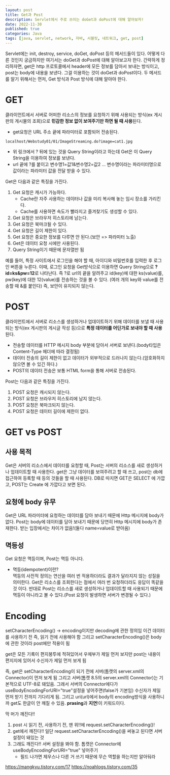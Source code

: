 ```yaml
---
layout: post
title: Get과 Post
description: Servlet에서 주로 쓰이는 doGet과 doPost에 대해 알아보자!
date: 2022-11-30
published: true
categories: Java
tags: [java, servlet, network, 자바, 서블릿, 네트워크, get, post]
---
```

Servlet에는 init, destroy, service, doGet, doPost 등의 메서드들이 있다. 어떻게 다른 것인지 궁금하지만 여기서는 doGet과 doPost에 대해 알아보고자 한다. 간략하게 정리하자면, get은 http 프로토콜에서 header에 모든 정보를 담아서 보내는 방식이고, post는 body에 내용을 보낸다. 그걸 이용하는 것이 doGet과 doPost이다. 두 메서드를 알기 위해서는 먼저, Get 방식과 Post 방식에 대해 알아야 한다.

# GET
클라이언트에서 서버로 어떠한 리소스의 정보를 요청하기 위해 사용되는 방식(ex 게시판의 게시물의 조회)으로 **민감한 정보 없이 보여주기만 하면 될 때 사용**된다.
- get요청은 URL 주소 끝에 파라미터로 포함되어 전송된다.
```
localhost/Webstudy01/01/ImageStreaming.do?image=cat1.jpg
```
- 위 링크에서 ? 뒤에 있는 것을 Query String이라고 하는데 Get은 이 Query String을 이용하여 정보를 보낸다.
- url 끝에 ?를 붙이고 변수명1=값1&변수명2=값2 ... 변수명이라는 파라미터명으로 값이라는 파라미터 값을 전달 받을 수 있다. 

Get은 다음과 같은 특징을 가진다.
1) Get 요청은 캐시가 가능하다.
   - Cache란 자주 사용하는 데이터나 값을 미리 복사해 놓는 임시 장소를 가리킨다.
   - Cache를 사용하면 속도가 빨라지고 즐겨찾기도 생성할 수 있다.
2) Get 요청은 브라우저 히스토리에 남는다.
3) Get 요청은 북마크될 수 있다.
4) Get 요청은 길이 제한이 있다.
5) Get 요청은 중요한 정보를 다루면 안 된다.(보안 => 파라미터 노출)
6) Get은 데이터 요청 시에만 사용된다.
7) Query String이기 때문에 문자열만 됨

예를 들어, 특정 사이트에서 로그인을 해야 할 때, 아이디와 비밀번호를 입력한 후 로그인 버튼을 누른다. 이때, 로그인 요청을 Get방식으로 이용하면 Query String으로 **?id=ks&pw=12**로 나타난다. 즉 ?로 url의 끝을 알려주고 id(key)에 대한 ks(value)를, pw(key)에 대한 12(value)를 전송하는 것을 볼 수 있다. (여러 개의 key와 value를 전송할 때 &를 붙인다) 즉, 보안이 유지되지 않는다.
 
 # POST
클라이언트에서 서버로 리소스를 생성하거나 업데이트하기 위해 데이터를 보낼 때 사용되는 방식(ex 게시판의 게시글 작성 등)으로 **특정 데이터를 어딘가로 보내야 할 때 사용**된다.
- 전송할 데이터를 HTTP 메시지 body 부분에 담아서 서버로 보낸다.(body타입은 Content-Type 헤더에 따라 결정됨)
- 데이터 전송의 길이 제한이 없고 데이터가 외부적으로 드러나지 않는다.(암호화하지 않으면 볼 수 있긴 하다.)
- POST의 데이터 전송은 보통 HTML form을 통해 서버로 전송된다.

Post는 다음과 같은 특징을 가진다.
1) POST 요청은 캐시되지 않는다.
2) POST 요청은 브라우저 히스토리에 남지 않는다.
3) POST 요청은 북마크되지 않는다.
4) POST 요청은 데이터 길이에 제한이 없다.

# GET vs POST
## 사용 목적
Get은 서버의 리소스에서 데이터를 요청할 때, Post는 서버의 리소스를 새로 생성하거나 업데이트할 때 사용한다. get은 그냥 데이터를 보여주려고 할 때 쓰고, post는 db에 접근하여 등록할 때 등의 것들을 할 때 사용된다. DB로 따지면 GET은 SELECT 에 가깝고, POST는 Create 에 가깝다고 보면 된다.  
## 요청에 body 유무
Get은 URL 파라미터에 요청하는 데이터를 담아 보내기 때문에 Http 메시지에 body가 없다. Post는 body에 데이터를 담아 보내기 때문에 당연히 Http 메시지에 body가 존재한다. 받는 입장에서는 차이가 없음!(둘다 name=value로 받아옴)
## 멱등성
Get 요청은 멱등이며, Post는 멱등 아니다.
- 멱등(idempotent)이란?  
멱등의 사전적 정의는 연산을 여러 번 적용하더라도 결과가 달라지지 않는 성질을 의미한다.
Get은 리소스를 조회한다는 점에서 여러 번 요청하더라도 응답이 똑같을 것 이다. 반대로 Post는 리소스를 새로 생성하거나 업데이트할 때 사용되기 때문에 멱등이 아니라고 볼 수 있다.(Post 요청이 발생하면 서버가 변경될 수 있다.)  
# Encoding
setCharacterEncoding() -> encoding이지만 decoding에 관한 정의임
이건 데이터를 사용하기 전 즉, 읽기 전에 사용해야 함
그리고 setCharacterEncoding()은 body에 관한 것이라 post에만 적용이 됨

get은 모든 기록이 편지봉투에 적혀있어서 우체부가 제일 먼저 보지만
post는 내용이 편지지에 있어서 수신자가 제일 먼저 보게 됨

즉, get은 setCharacterEncoding이 되기 전에 서버(톰캣의 server.xml의 Connector)이 먼저 보게 됨
그리고 서버(톰캣 8.5의 server.xml의 Connector)는 기본적으로 UTF-8로 돼있음. 그래서 서버의 Connector에다가 useBodyEncodingForURI="true"설정을 넣어주면(false가 기본임) 수신자가 제일 먼저 받기 전까지 기다리게 됨. 그리고 uri(url)에서 body의 encoding방식을 사용하니까 get도 한글이 안 깨질 수 있음.
**prasing**과 **지연**!이 키워드이다.

막 머가 깨진다!!
1) post 시 읽기 전, 사용하기 전, 맨 위!!에 request.setCharacterEncoding()!
2) get에서 깨진다!! 일단 request.setCharacterEncoding()을 써놓고 된다면 서버 설정이 돼있는 것
3) 그래도 깨진다!! 서버 설정을 봐야 함. 톰캣은 Connector에 useBodyEncodingForURI="true" 넣어주기
   - 필드 나가면 제우스나 다른 거 쓰기 때문에 무슨 역할을 하는지만 알아둬라


https://mangkyu.tistory.com/17
https://noahlogs.tistory.com/35